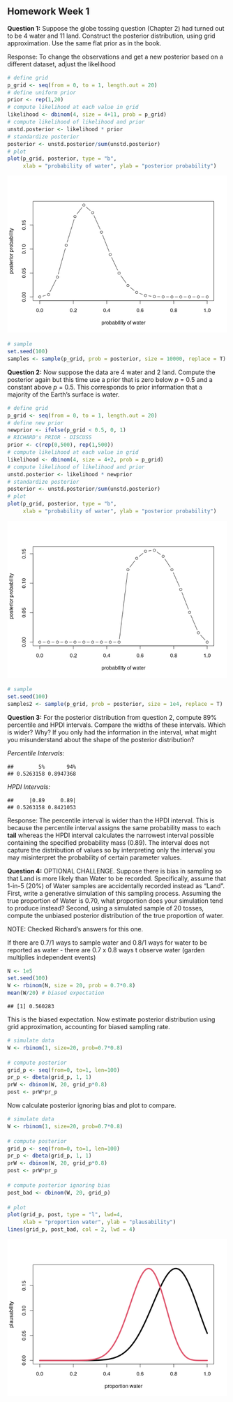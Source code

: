 
## Homework Week 1

**Question 1:** Suppose the globe tossing question (Chapter 2) had
turned out to be 4 water and 11 land. Construct the posterior
distribution, using grid approximation. Use the same flat prior as in
the book.

Response: To change the observations and get a new posterior based on a
different dataset, adjust the likelihood

``` r
# define grid 
p_grid <- seq(from = 0, to = 1, length.out = 20)
# define uniform prior 
prior <- rep(1,20)
# compute likelihood at each value in grid
likelihood <- dbinom(4, size = 4+11, prob = p_grid)
# compute likelihood of likelihood and prior 
unstd.posterior <- likelihood * prior
# standardize posterior 
posterior <- unstd.posterior/sum(unstd.posterior)
# plot 
plot(p_grid, posterior, type = "b", 
     xlab = "probability of water", ylab = "posterior probability")
```

![](week-01_Bella_files/figure-gfm/unnamed-chunk-1-1.png)<!-- -->

``` r
# sample 
set.seed(100)
samples <- sample(p_grid, prob = posterior, size = 10000, replace = T)
```

**Question 2:** Now suppose the data are 4 water and 2 land. Compute the
posterior again but this time use a prior that is zero below *p* = 0.5
and a constant above *p* = 0.5. This corresponds to prior information
that a majority of the Earth’s surface is water.

``` r
# define grid 
p_grid <- seq(from = 0, to = 1, length.out = 20)
# define new prior 
newprior <- ifelse(p_grid < 0.5, 0, 1)
# RICHARD's PRIOR - DISCUSS 
prior <- c(rep(0,500), rep(1,500))
# compute likelihood at each value in grid 
likelihood <- dbinom(4, size = 4+2, prob = p_grid)
# compute likelihood of likelihood and prior 
unstd.posterior <- likelihood * newprior
# standardize posterior 
posterior <- unstd.posterior/sum(unstd.posterior)
# plot 
plot(p_grid, posterior, type = "b", 
     xlab = "probability of water", ylab = "posterior probability")
```

![](week-01_Bella_files/figure-gfm/unnamed-chunk-2-1.png)<!-- -->

``` r
# sample 
set.seed(100)
samples2 <- sample(p_grid, prob = posterior, size = 1e4, replace = T)
```

**Question 3:** For the posterior distribution from question 2, compute
89% percentile and HPDI intervals. Compare the widths of these
intervals. Which is wider? Why? If you only had the information in the
interval, what might you misunderstand about the shape of the posterior
distribution?

*Percentile Intervals:*

    ##        5%       94% 
    ## 0.5263158 0.8947368

*HPDI Intervals:*

    ##     |0.89     0.89| 
    ## 0.5263158 0.8421053

Response: The percentile interval is wider than the HPDI interval. This
is because the percentile interval assigns the same probability mass to
each **tail** whereas the HPDI interval calculates the narrowest
interval possible containing the specified probability mass (0.89). The
interval does not capture the distribution of values so by interpreting
only the interval you may misinterpret the probability of certain
parameter values.

**Question 4:** OPTIONAL CHALLENGE. Suppose there is bias in sampling so
that Land is more likely than Water to be recorded. Specifically, assume
that 1-in-5 (20%) of Water samples are accidentally recorded instead as
“Land”. First, write a generative simulation of this sampling process.
Assuming the true proportion of Water is 0.70, what proportion does your
simulation tend to produce instead? Second, using a simulated sample of
20 tosses, compute the unbiased posterior distribution of the true
proportion of water.

NOTE: Checked Richard’s answers for this one.

If there are 0.7/1 ways to sample water and 0.8/1 ways for water to be
reported as water - there are 0.7 x 0.8 ways t observe water (garden
multiplies independent events)

``` r
N <- 1e5
set.seed(100)
W <- rbinom(N, size = 20, prob = 0.7*0.8)
mean(W/20) # biased expectation
```

    ## [1] 0.560283

This is the biased expectation. Now estimate posterior distribution
using grid approximation, accounting for biased sampling rate.

``` r
# simulate data 
W <- rbinom(1, size=20, prob=0.7*0.8)

# compute posterior 
grid_p <- seq(from=0, to=1, len=100)
pr_p <- dbeta(grid_p, 1, 1)
prW <- dbinom(W, 20, grid_p*0.8)
post <- prW*pr_p
```

Now calculate posterior ignoring bias and plot to compare.

``` r
# simulate data 
W <- rbinom(1, size=20, prob=0.7*0.8)

# compute posterior 
grid_p <- seq(from=0, to=1, len=100)
pr_p <- dbeta(grid_p, 1, 1)
prW <- dbinom(W, 20, grid_p*0.8)
post <- prW*pr_p

# compute posterior ignoring bias
post_bad <- dbinom(W, 20, grid_p)

# plot
plot(grid_p, post, type = "l", lwd=4,
     xlab = "proportion water", ylab = "plausability")
lines(grid_p, post_bad, col = 2, lwd = 4)
```

![](week-01_Bella_files/figure-gfm/unnamed-chunk-7-1.png)<!-- -->
